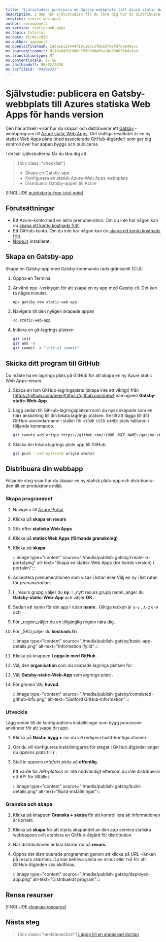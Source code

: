 ```yaml
---
title: 'Självstudie: publicera en Gatsby-webbplats till Azure static Web Apps'
description: I den här självstudien får du lära dig hur du distribuerar ett Gatsby-program till Azure static Web Apps.
services: static-web-apps
author: aaronpowell
ms.service: static-web-apps
ms.topic: tutorial
ms.date: 05/08/2020
ms.author: aapowell
ms.openlocfilehash: 24d5ee132444f19118613f6b1b798fd763e46e3c
ms.sourcegitcommit: d118ad4fb2b66c759b70d4d8a18e6368760da3ad
ms.translationtype: MT
ms.contentlocale: sv-SE
ms.lasthandoff: 06/02/2020
ms.locfileid: "84299333"
---
```

# <a name="tutorial-publish-a-gatsby-site-to-azure-static-web-apps-preview"></a>Självstudie: publicera en Gatsby-webbplats till Azures statiska Web Apps för hands version

Den här artikeln visar hur du skapar och distribuerar ett [Gatsby](https://gatsbyjs.org) -webbprogram till [Azure static Web Apps](overview.md). Det slutliga resultatet är en ny statisk Web Apps plats (med associerade GitHub-åtgärder) som ger dig kontroll över hur appen byggs och publiceras.

I de här självstudierna får du lära dig att

> [!div class="checklist"]
>
> - Skapa en Gatsby-app
> - Konfigurera en statisk Azure-Web Apps webbplats
> - Distribuera Gatsby-appen till Azure

[!INCLUDE [quickstarts-free-trial-note](../../includes/quickstarts-free-trial-note.md)]

## <a name="prerequisites"></a>Förutsättningar

- Ett Azure-konto med en aktiv prenumeration. Om du inte har någon kan du [skapa ett konto kostnads fritt](https://azure.microsoft.com/free/).
- Ett GitHub-konto. Om du inte har någon kan du [skapa ett konto kostnads fritt](https://github.com/join).
- [Node.js](https://nodejs.org) installerat.

## <a name="create-a-gatsby-app"></a>Skapa en Gatsby-app

Skapa en Gatsby-app med Gatsby kommando rads gränssnitt (CLI):

1. Öppna en Terminal
1. Använd [npx](https://www.npmjs.com/package/npx) -verktyget för att skapa en ny app med Gatsby cli. Det kan ta några minuter.

   ```bash
   npx gatsby new static-web-app
   ```

1. Navigera till den nyligen skapade appen

   ```bash
   cd static-web-app
   ```

1. Initiera en git-lagrings platsen

   ```bash
   git init
   git add -A
   git commit -m "initial commit"
   ```

## <a name="push-your-application-to-github"></a>Skicka ditt program till GitHub

Du måste ha en lagrings plats på GitHub för att skapa en ny Azure static Web Apps-resurs.

1. Skapa en tom GitHub-lagringsplats (skapa inte ett viktigt) från [https://github.com/new](https://github.com/new) namngiven **Gatsby-static-Web-App**.

1. Lägg sedan till GitHub-lagringsplatsen som du nyss skapade som en fjärr anslutning till din lokala lagrings platsen. Se till att lägga till ditt GitHub-användarnamn i stället för `<YOUR_USER_NAME>` plats hållaren i följande kommando.

   ```bash
   git remote add origin https://github.com/<YOUR_USER_NAME>/gatsby-static-web-app
   ```

1. Skicka din lokala lagrings plats upp till GitHub.

   ```bash
   git push --set-upstream origin master
   ```

## <a name="deploy-your-web-app"></a>Distribuera din webbapp

Följande steg visar hur du skapar en ny statisk plats-app och distribuerar den till en produktions miljö.

### <a name="create-the-application"></a>Skapa programmet

1. Navigera till [Azure Portal](https://portal.azure.com)
1. Klicka på **skapa en resurs**
1. Sök efter **statiska Web Apps**
1. Klicka på **statisk Web Apps (förhands granskning)**
1. Klicka på **skapa**

   :::image type="content" source="./media/publish-gatsby/create-in-portal.png" alt-text="Skapa en statisk Web Apps (för hands version) i portalen":::

1. Acceptera prenumerationen som visas i listan eller Välj en ny i list rutan för _prenumeration_.

1. I _resurs grupp_väljer du **ny**. I _nytt resurs grupp namn_anger du **Gatsby-static-Web-App** och väljer **OK**.

1. Sedan ett namn för din app i rutan **namn** . Giltiga tecken är `a-z` , `A-Z` `0-9` och `-` .

1. För _region_väljer du en tillgänglig region nära dig.

1. För _SKU_väljer du **kostnads fri**.

   :::image type="content" source="./media/publish-gatsby/basic-app-details.png" alt-text="Information ifylld":::

1. Klicka på knappen **Logga in med GitHub** .

1. Välj den **organisation** som du skapade lagrings platsen för.

1. Välj **Gatsby-static-Web-App** som _lagrings plats_ .

1. För _grenen_ Välj **huvud**.

   :::image type="content" source="./media/publish-gatsby/completed-github-info.png" alt-text="Slutförd GitHub-information":::

### <a name="build"></a>Utveckla

Lägg sedan till de konfigurations inställningar som bygg processen använder för att skapa din app.

1. Klicka på **Nästa: bygg >** om du vill redigera build-konfigurationen

1. Om du vill konfigurera inställningarna för steget i GitHub-åtgärder anger du _appens plats_ till **/** .

1. Ställ in _appens artefakt plats_ på **offentlig**.

   Ett värde för _API-platsen_ är inte nödvändigt eftersom du inte distribuerar ett API för tillfället.

   :::image type="content" source="./media/publish-gatsby/build-details.png" alt-text="Build-inställningar":::

### <a name="review-and-create"></a>Granska och skapa

1. Klicka på knappen **Granska + skapa** för att kontrol lera att informationen är korrekt.

1. Klicka på **skapa** för att starta skapandet av den app service statiska webbappen och etablera en GitHub-åtgärd för distribution.

1. När distributionen är klar klickar du på **resurs**.

1. Öppna det distribuerade programmet genom att klicka på _URL_ -länken på resurs skärmen. Du kan behöva vänta en minut eller två för att GitHub-åtgärden ska slutföras.

   :::image type="content" source="./media/publish-gatsby/deployed-app.png" alt-text="Distribuerat program":::

## <a name="clean-up-resources"></a>Rensa resurser

[!INCLUDE [cleanup-resource](../../includes/static-web-apps-cleanup-resource.md)]

## <a name="next-steps"></a>Nästa steg

> [!div class="nextstepaction"]
> [Lägga till en anpassad domän](custom-domain.md)
